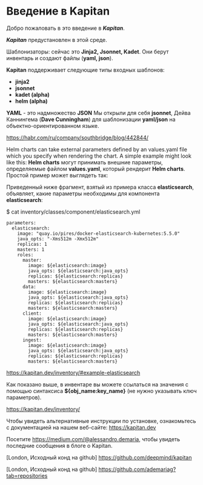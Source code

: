 # Введение в Kapitan

Добро пожаловать в это введение в ***Kapitan***. 

***Kapitan*** предустановлен в этой среде.

Шаблонизаторы: сейчас это **Jinja2, Jsonnet, Kadet**. Они берут инвентарь и создают файлы (**yaml, json**).

**Kapitan** поддерживает следующие типы входных шаблонов:
 - **jinja2**
 - **jsonnet**
 - **kadet (alpha)**
 - **helm (alpha)**

**YAML** - это надмножество **JSON**
Мы открыли для себя **jsonnet**, Дейва Каннингема (**Dave Cunningham**) для шаблонизации **yaml/json** на объектно-ориентированном языке.

https://habr.com/ru/company/southbridge/blog/442844/

Helm charts can take external parameters defined by an values.yaml file which you specify when rendering the chart. A simple example might look like this:
**Helm charts** могут принимать внешние параметры, определяемые файлом **values.yaml**, который рендерит **Helm charts**. Простой пример может выглядеть так:

Приведенный ниже фрагмент, взятый из примера класса **elasticsearch**, объявляет, какие параметры необходимы для компонента **elasticsearch**:

$ cat inventory/classes/component/elasticsearch.yml

```
parameters:
  elasticsearch:
    image: "quay.io/pires/docker-elasticsearch-kubernetes:5.5.0"
    java_opts: "-Xms512m -Xmx512m"
    replicas: 1
    masters: 1
    roles:
      master:
        image: ${elasticsearch:image}
        java_opts: ${elasticsearch:java_opts}
        replicas: ${elasticsearch:replicas}
        masters: ${elasticsearch:masters}
      data:
        image: ${elasticsearch:image}
        java_opts: ${elasticsearch:java_opts}
        replicas: ${elasticsearch:replicas}
        masters: ${elasticsearch:masters}
      client:
        image: ${elasticsearch:image}
        java_opts: ${elasticsearch:java_opts}
        replicas: ${elasticsearch:replicas}
        masters: ${elasticsearch:masters}
      ingest:
        image: ${elasticsearch:image}
        java_opts: ${elasticsearch:java_opts}
        replicas: ${elasticsearch:replicas}
        masters: ${elasticsearch:masters}
```

https://kapitan.dev/inventory/#example-elasticsearch

Как показано выше, в инвентаре вы можете ссылаться на значения с помощью синтаксиса **${obj_name:key_name}** (не нужно указывать ключ параметров).

https://kapitan.dev/inventory/


Чтобы увидеть альтернативные инструкции по установке, ознакомьтесь с документацией на нашем веб-сайте: https://kapitan.dev

Посетите https://medium.com/@alessandro.demaria, чтобы увидеть последние сообщения в блоге о Kapitan.

[London, Исходный конд на github] https://github.com/deepmind/kapitan

[London, Исходный конд на github] https://github.com/ademariag?tab=repositories


